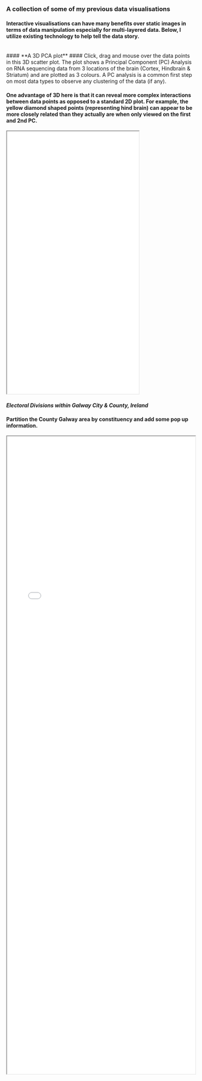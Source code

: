 ### A collection of some of my previous data visualisations

#### Interactive visualisations can have many benefits over static images in terms of data manipulation especially for multi-layered data. Below, I utilize existing technology to help tell the data story.
<br>
#### **A 3D PCA plot**
#### Click, drag and mouse over the data points in this 3D scatter plot. The plot shows a Principal Component (PC) Analysis on RNA sequencing data from 3 locations of the brain (Cortex, Hindbrain & Striatum) and are plotted as 3 colours. A PC analysis is a common first step on most data types to observe any clustering of the data (if any).  

#### One advantage of 3D here is that it can reveal more complex interactions between data points as opposed to a standard 2D plot. For example, the yellow diamond shaped points (representing hind brain) can appear to be more closely related than they actually are when only viewed on the first and 2nd PC.

<iframe height="700" src="3D_PCA_Plotly.html" width="70%" align="center"></iframe>

#### *Electoral Divisions within Galway City & County, Ireland*

#### Partition the County Galway area by constituency and add some pop up information.
<iframe height="1700" src="03_geojson.html" width="100%"></iframe>



